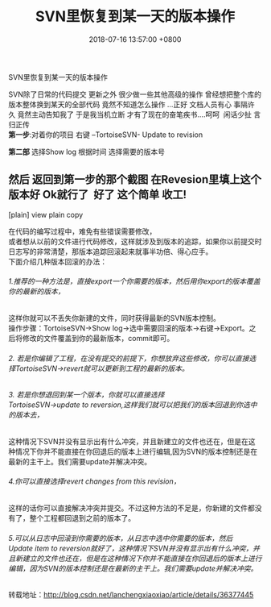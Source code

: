 ﻿---
title: SVN里恢复到某一天的版本操作
date: 2018-07-16 13:57:00 +0800
layout: post
permalink: /blog/2018/07/16/SVN里恢复到某一天的版本操作.html
categories:
  - 版本控制
tags:
  - SVN
---
SVN里恢复到某一天的版本操作

SVN除了日常的代码提交 更新之外 很少做一些其他高级的操作 曾经想把整个库的版本整体换到某天的全部代码 竟然不知道怎么操作 …正好 文档人员有心 事隔许久 竟然主动告知我了 于是我当机立断 才有了现在的奋笔疾书….呵呵 
闲话少扯 言归正传<br/>
**第一步**:对着你的项目 右键 –TortoiseSVN- Update to revision

**第二部** 选择Show log
根据时间 选择需要的版本号

然后 返回到第一步的那个截图 在Revesion里填上这个版本好 Ok就行了 
好了 这个简单 收工!
---------------------------------------------------------------------------------------------------------------------

[plain] view plain copy

在代码的编写过程中，难免有些错误需要修改，  <br/>
或者想从以前的文件进行代码修改，这样就涉及到版本的追踪，如果你以前提交时日志写的非常清楚，那版本追踪回滚起来就事半功倍、得心应手。  <br/>
下面介绍几种版本回滚的办法：  <br/>
###### 1.推荐的一种方法是，直接export一个你需要的版本，然后用你export的版本覆盖你的最新的版本，  
这样你就可以不丢失你新建的文件，同时获得最新的SVN版本控制。  <br/>
操作步骤：TortoiseSVN→Show log→选中需要回滚的版本→右键→Export。之后将修改的文件覆盖到你的最新版本，commit即可。  
###### 2. 若是你编辑了工程，在没有提交的前提下，你想放弃这些修改，你可以直接选择TortoiseSVN→revert就可以更新到工程的最新的版本。  
###### 3. 若是你想退回到某一个版本，你就可以直接选择TortoiseSVN→update to reversion,这样我们就可以把我们的版本回退到你选中的版本去，  
这种情况下SVN并没有显示出有什么冲突，并且新建立的文件也还在，但是在这种情况下你并不能直接在你回退后的版本上进行编辑,因为SVN的版本控制还是在最新的主干上。我们需要update并解决冲突。  
###### 4.你可以直接选择revert changes from this revision，  
这样的话你可以直接解决冲突并提交。不过这种方法的不足是，你新建的文件都没有了，整个工程都回退到之前的版本了。  
###### 5.可以从日志中回滚到你需要的版本，从日志中选中你需要的版本，然后Update item to reversion就好了，这种情况下SVN并没有显示出有什么冲突，并且新建立的文件也还在，但是在这种情况下你并不能直接在你回退后的版本上进行编辑，因为SVN的版本控制还是在最新的主干上。我们需要update并解决冲突。  
转载地址：http://blog.csdn.net/lanchengxiaoxiao/article/details/36377445